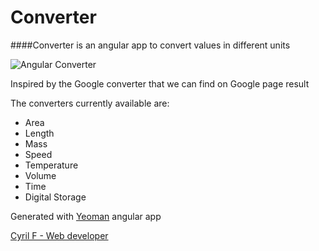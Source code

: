 # Converter

####Converter is an angular app to convert values in different units

![Angular Converter](https://raw.github.com/cyrilf/converter/master/angular-converter.png)


Inspired by the Google converter that we can find on Google page result

The converters currently available are:

 - Area
 - Length
 - Mass
 - Speed
 - Temperature
 - Volume
 - Time
 - Digital Storage


Generated with [Yeoman](http://yeoman.io) angular app

[Cyril F - Web developer](http://cyrilf.com)